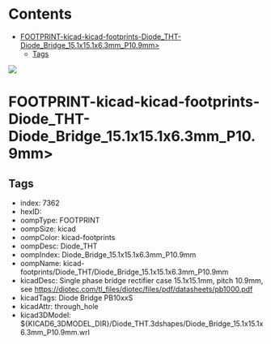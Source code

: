 



Contents
========

* [FOOTPRINT-kicad-kicad-footprints-Diode_THT-Diode_Bridge_15.1x15.1x6.3mm_P10.9mm>](#footprint-kicad-kicad-footprints-diode_tht-diode_bridge_151x151x63mm_p109mm)
	* [Tags](#tags)
  
![][im]
# FOOTPRINT-kicad-kicad-footprints-Diode_THT-Diode_Bridge_15.1x15.1x6.3mm_P10.9mm>

## Tags

- index: 7362
- hexID: 
- oompType: FOOTPRINT
- oompSize: kicad
- oompColor: kicad-footprints
- oompDesc: Diode_THT
- oompIndex: Diode_Bridge_15.1x15.1x6.3mm_P10.9mm
- oompName: kicad-footprints/Diode_THT/Diode_Bridge_15.1x15.1x6.3mm_P10.9mm
- kicadDesc: Single phase bridge rectifier case 15.1x15.1mm, pitch 10.9mm, see https://diotec.com/tl_files/diotec/files/pdf/datasheets/pb1000.pdf
- kicadTags: Diode Bridge PB10xxS
- kicadAttr: through_hole
- kicad3DModel: ${KICAD6_3DMODEL_DIR}/Diode_THT.3dshapes/Diode_Bridge_15.1x15.1x6.3mm_P10.9mm.wrl



[im]: image.png
